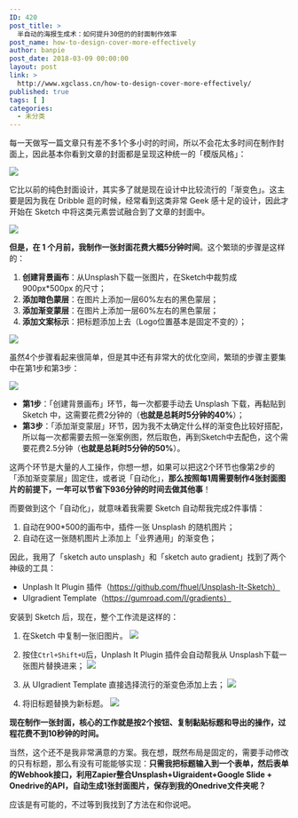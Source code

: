 ```yaml
---
ID: 420
post_title: >
  半自动的海报生成术：如何提升30倍的的封面制作效率
post_name: how-to-design-cover-more-effectively
author: banpie
post_date: 2018-03-09 00:00:00
layout: post
link: >
  http://www.xgclass.cn/how-to-design-cover-more-effectively/
published: true
tags: [ ]
categories:
  - 未分类
---
```

每一天做写一篇文章只有差不多1个多小时的时间，所以不会花太多时间在制作封面上，因此基本你看到文章的封面都是呈现这种统一的「模版风格」：

![][1]

它比以前的纯色封面设计，其实多了就是现在设计中比较流行的「渐变色」。这主要是因为我在 Dribble 逛的时候，经常看到这类非常 Geek 感十足的设计，因此才开始在 Sketch 中将这类元素尝试融合到了文章的封面中。

![][2]

**但是，在 1 个月前，我制作一张封面花费大概5分钟时间**。这个繁琐的步骤是这样的：

1.  **创建背景画布**：从Unsplash下载一张图片，在Sketch中裁剪成 900px*500px 的尺寸；
2.  **添加暗色蒙层**：在图片上添加一层60%左右的黑色蒙层；
3.  **添加渐变蒙层**：在图片上添加一层60%左右的黑色蒙层；
4.  **添加文案标示**：把标题添加上去（Logo位置基本是固定不变的）；

![][3]

虽然4个步骤看起来很简单，但是其中还有非常大的优化空间，繁琐的步骤主要集中在第1步和第3步：

![][4]

*   **第1步**：「创建背景画布」环节，每一次都要手动去 Unsplash 下载，再黏贴到 Sketch 中，这需要花费2分钟的（**也就是总耗时5分钟的40%**）；
*   **第3步**：「添加渐变蒙层」环节，因为我不太确定什么样的渐变色比较好搭配，所以每一次都需要去照一张案例图，然后取色，再到Sketch中去配色，这个需要花费2.5分钟（**也就是总耗时5分钟的50%**）。

这两个环节是大量的人工操作，你想一想，如果可以把这2个环节也像第2步的「添加渐变蒙层」固定住，或者说「自动化」，**那么按照每1周需要制作4张封面图片的前提下，一年可以节省下936分钟的时间去做其他事**！

而要做到这个「自动化」，就意味着我需要 Sketch 自动帮我完成2件事情：

1.  自动在900*500的画布中，插件一张 Unsplash 的随机图片；
2.  自动在这一张随机图片上添加上「业界通用」的渐变色；

因此，我用了「sketch auto unsplash」和「sketch auto gradient」找到了两个神级的工具：

*   Unplash It Plugin 插件（https://github.com/fhuel/Unsplash-It-Sketch）
*   UIgradient Template（https://gumroad.com/l/gradients）

安装到 Sketch 后，现在，整个工作流是这样的：

1.  在Sketch 中复制一张旧图片。 ![][5]

2.  按住`Ctrl+Shift+U`后，Unplash It Plugin 插件会自动帮我从 Unsplash下载一张图片替换进来； ![][6]

3.  从 UIgradient Template 直接选择流行的渐变色添加上去； ![][7]

4.  将旧标题替换为新标题。 ![][8]

**现在制作一张封面，核心的工作就是按2个按钮、复制黏贴标题和导出的操作，过程花费不到10秒钟的时间。**

当然，这个还不是我非常满意的方案。我在想，既然布局是固定的，需要手动修改的只有标题，那么有没有可能能够实现：**只需我把标题输入到一个表单，然后表单的Webhook接口，利用Zapier整合Unsplash+Uigraident+Google Slide + Onedrive的API，自动生成1张封面图片，保存到我的Onedrive文件夹呢？**

应该是有可能的，不过等到我找到了方法在和你说吧。

 [1]: https://ws4.sinaimg.cn/large/006tKfTcgy1fpksx35pgwj30rs0hzgno.jpg
 [2]: https://ws1.sinaimg.cn/large/006tKfTcgy1fpksv627eaj30k00g3js0.jpg
 [3]: https://ws3.sinaimg.cn/large/006tKfTcgy1fpks52h9egj315o0c4t9w.jpg
 [4]: https://ws4.sinaimg.cn/large/006tKfTcgy1fpksgk3s98j315o0c4gmt.jpg
 [5]: https://ws3.sinaimg.cn/large/006tKfTcgy1fpkt3nz9gdj310u08kq45.jpg
 [6]: https://ws1.sinaimg.cn/large/006tKfTcgy1fpktqgq7boj315o0nzgpa.jpg
 [7]: https://ws4.sinaimg.cn/large/006tKfTcgy1fpktqv57puj31kw14mq6u.jpg
 [8]: https://ws2.sinaimg.cn/large/006tKfTcgy1fpktkooe59j31d00qun1k.jpg